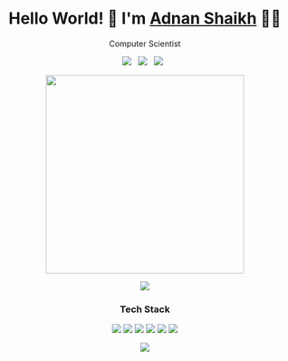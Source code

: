 <h1 align='center'> Hello World! 👋  I'm   <a href="https://10adnan75.github.io/" target="_blank"> Adnan Shaikh</a> 👨‍💻 </h1>

<p align='center'> Computer Scientist </p>

<p align='center'>
 <a href="https://www.linkedin.com/in/adnan-shaikh-23b266157" target="_blank">
 <img src="https://img.shields.io/badge/linkedin-%230077B5.svg?&style=for-the-badge&logo=linkedin&logoColor=white" /></a>&nbsp;&nbsp;
 <a href="https://hackerrank.com/10adnan75" target="_blank">
 <img src="https://img.shields.io/badge/hackerrank-%07190B.svg?&style=for-the-badge&logo=hackerrank&logoColor=white" /></a>&nbsp;&nbsp;
 <a href="https://twitter.com/10adnan75" target="_blank">
 <img src="https://img.shields.io/badge/twitter-%231DA1F2.svg?&style=for-the-badge&logo=twitter&logoColor=white" /></a>&nbsp;&nbsp;
</p>

<p align='center'><a href="#"><img src="https://github-readme-stats.vercel.app/api?username=10adnan75&show_icons=true&count_private=true&theme=dark" width="350"></a></p>

<p align='center'><img src='https://github-readme-stats.vercel.app/api/top-langs/?username=10adnan75&theme=light&hide_langs_below=1'/></p>

<h3 align='center'>Tech Stack</h3>
<p align='center'>
 <img src="https://img.icons8.com/color/48/000000/c-plus-plus-logo.png">  
 <img src="https://img.icons8.com/color/48/000000/javascript.png"> 
 <img src="https://img.icons8.com/color/48/000000/java.png"> 
 <img src="https://img.icons8.com/color/40/000000/python.png">  
 <img src="https://img.icons8.com/color/48/000000/mongodb.png">
 <img src="https://img.icons8.com/ios/50/000000/mysql-logo.png"> 
</p>

<p align='center'><a href="#"><img src="https://badges.pufler.dev/visits/10adnan75/10adnan75"></a></p>
